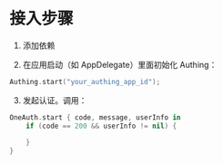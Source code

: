 # 接入步骤

1. 添加依赖



2. 在应用启动（如 AppDelegate）里面初始化 Authing：

```swift
Authing.start("your_authing_app_id");
```

3. 发起认证。调用：

```swift
OneAuth.start { code, message, userInfo in
    if (code == 200 && userInfo != nil) {
        
    }
}
```
